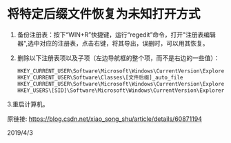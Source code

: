 # 将特定后缀文件恢复为未知打开方式

1. 备份注册表：按下“WIN+R”快捷键，运行“regedit”命令，打开"注册表编辑器",选中对应的注册表，点击右键，将其导出，误删时，可以用其恢复。  

2. 删除以下注册表项以及子项（左边导航框的整个项，而不是右边的一些值）：  
    ```r
    HKEY_CURRENT_USER\Software\Microsoft\Windows\CurrentVersion\Explorer\FileExts\[.文件后缀]
    HKEY_CURRENT_USER\Software\Classes\[文件后缀]_auto_file
    HKEY_CURRENT_USER\Software\Microsoft\Windows\CurrentVersion\Explorer\RecentDocs\[.文件后缀]
    HKEY_USERS\[SID]\Software\Microsoft\Windows\CurrentVersion\Explorer\FileExts\[.文件后缀]
    ```
3.重启计算机。  


原链接: https://blog.csdn.net/xiao_song_shu/article/details/60871194  


2019/4/3  
